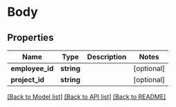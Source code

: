 # Body

## Properties
Name | Type | Description | Notes
------------ | ------------- | ------------- | -------------
**employee_id** | **string** |  | [optional] 
**project_id** | **string** |  | [optional] 

[[Back to Model list]](../README.md#documentation-for-models) [[Back to API list]](../README.md#documentation-for-api-endpoints) [[Back to README]](../README.md)


